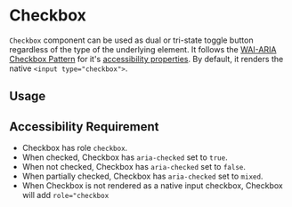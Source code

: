 # Checkbox

`Checkbox` component can be used as dual or tri-state toggle button regardless
of the type of the underlying element. It follows the
[WAI-ARIA Checkbox Pattern](https://www.w3.org/TR/wai-aria-practices/#checkbox)
for it's
[accessibility properties](https://w3c.github.io/aria-practices/#wai-aria-roles-states-and-properties-5).
By default, it renders the native `<input type="checkbox">`.

<!-- INJECT_TOC -->

## Usage

<!-- IMPORT_EXAMPLE src/checkbox/stories/templates/CheckboxBasicJsx.ts -->

<!-- CODESANDBOX
link_title: Checkbox Basic
js: src/checkbox/stories/templates/CheckboxBasicJsx.ts
-->

## Accessibility Requirement

- Checkbox has role `checkbox`.
- When checked, Checkbox has `aria-checked` set to `true`.
- When not checked, Checkbox has `aria-checked` set to `false`.
- When partially checked, Checkbox has `aria-checked` set to `mixed`.
- When Checkbox is not rendered as a native input checkbox, Checkbox will add
  `role="checkbox`

<!-- INJECT_COMPOSITION src/checkbox -->

<!-- INJECT_PROPS src/checkbox -->
